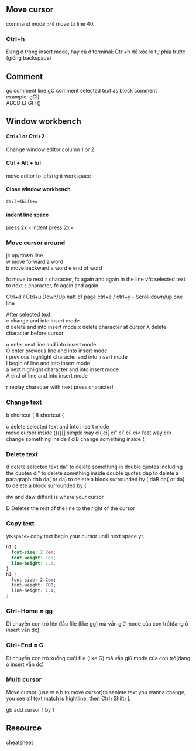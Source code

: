 ## Move cursor

command mode `:40` move to line 40.

### Ctrl+h

Đang ở trong insert mode, hay cả ở terminal:
Ctrl+h để xóa kí tự phía trước (giống backspace)

## Comment

gc comment line
gC comment selected text as block comment  
example: gCi)  
ABCD EFGH (<!-- change me -->)

## Window workbench

#### Ctrl+1 or Ctrl+2

Change window editor column 1 or 2

#### Ctrl + Alt + h/l

move editor to left/right workspace

#### Close window workbench

`Ctrl+Shift+w`

#### indent line space

press 2x `>` indent
press 2x `<`

### Move cursor around

jk up/down line  
w move forward a word  
b move backward a word
e end of word

fc move to next `c` character, fc again and again in the line
vfc selected text to next `c` character, fc again and again.

Ctrl+d / Ctrl+u Down/Up haft of page
ctrl+e / ctrl+y - Scroll down/up one line

After selected text:  
c change and into insert mode  
d delete and into insert mode
x delete character at cursor
X delete character before cursor

o enter next line and into insert mode  
O enter previous line and into insert mode  
i previous highlight character and into insert mode  
I begin of line and into insert mode  
a next highlight character and into insert mode  
A end of line and into insert mode

r replay character with next press character!

### Change text

b shortcut (
B shortcut {

c delete selected text and into insert mode  
move cursor inside (){}[]
simple way
ci{ ci[ ci" ci' ci` ci<
fast way
cib change something inside (
ciB change something inside {

### Delete text

d delete selected text
da" to delete something in double quotes including the quotes
di" to delete something inside double quotes
dap to delete a paragraph
dab da( or da) to delete a block surrounded by (
daB da{ or da} to delete a block surrounded by {

dw and daw diffent is where your cursor

D Deletes the rest of the line to the right of the cursor

### Copy text

yt`<space>` copy text begin your cursor until next space
yt.

```css
h1 {
  font-size: 2.2em;
  font-weight: 700;
  line-height: 1.1;
}
h1 (
  font-size: 2.2em;
  font-weight: 700;
  line-height: 1.1;
)
```

### Ctrl+Home = gg

Di chuyển con trỏ lên đầu file (like gg) mà vẫn giữ mode của con trỏ(đang ỏ insert vẫn dc)

### Ctrl+End = G

Di chuyển con trỏ xuống cuối file (like G) mà vẫn giữ mode của con trỏ(đang ỏ insert vẫn dc)

### Multi cursor

Move cursor (use w e b to move cursor)to senlete text you wanna change, you see all text match is hightline,
then Ctrl+Shift+L

gb add cursor 1 by 1

## Resource

[cheatsheet](https://github.com/tsironis/vim-cheat/blob/master/cheatsheet.md)
